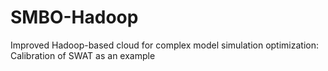 # SMBO-Hadoop
Improved Hadoop-based cloud for complex model simulation optimization: Calibration of SWAT as an example
